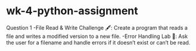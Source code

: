 # wk-4-python-assignment

Question 1
-File Read & Write Challenge 🖋️: Create a program that reads a file and writes a modified version to a new file.
-Error Handling Lab 🧪: Ask the user for a filename and handle errors if it doesn’t exist or can’t be read.

